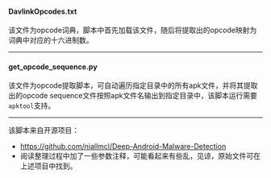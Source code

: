 #### DavlinkOpcodes.txt

该文件为opcode词典，脚本中首先加载该文件，随后将提取出的opcode映射为词典中对应的十六进制数。

---

#### get_opcode_sequence.py

该文件为opcode提取脚本，可自动遍历指定目录中的所有apk文件，并将其提取出的opcode sequence文件按照apk文件名输出到指定目录中，该脚本运行需要```apktool```支持。

---

该脚本来自开源项目：

- <https://github.com/niallmcl/Deep-Android-Malware-Detection>
- 阅读整理过程中加了一些参数注释，可能看起来有些乱，见谅，原始文件可在上述项目中找到。